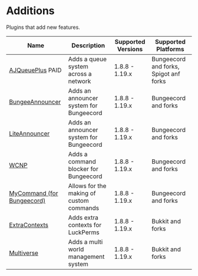 # Additions

Plugins that add new features.

| Name | Description | Supported Versions | Supported Platforms |
| ---- | ----------- | ------------------ | ------------------- |
| [AJQueuePlus](https://www.spigotmc.org/resources/79123/) PAID | Adds a queue system across a network | 1.8.8 - 1.19.x | Bungeecord and forks, Spigot anf forks |
| [BungeeAnnouncer](https://www.spigotmc.org/resources/10002/) | Adds an announcer system for Bungeecord | 1.8.8 - 1.19.x | Bungeecord and forks |
| [LiteAnnouncer](https://www.spigotmc.org/resources/23918/) | Adds an announcer system for Bungeecord | 1.8.8 - 1.19.x | Bungeecord and forks |
| [WCNP](https://www.spigotmc.org/resources/24717/) | Adds a command blocker for Bungeecord | 1.8.8 - 1.19.x | Bungeecord and forks |
| [MyCommand (for Bungeecord)](https://www.spigotmc.org/resources/mycommand-for-bungeecord.72445/) | Allows for the making of custom commands | 1.8.8 - 1.19.x | Bungeecord and forks |
| [ExtraContexts](https://github.com/LuckPerms/ExtraContexts) | Adds extra contexts for LuckPerms | 1.8.8 - 1.19.x | Bukkit and forks |
| [Multiverse](https://www.spigotmc.org/resources/multiverse-core.390/) | Adds a multi world management system | 1.8.8 - 1.19.x | Bukkit and forks |
